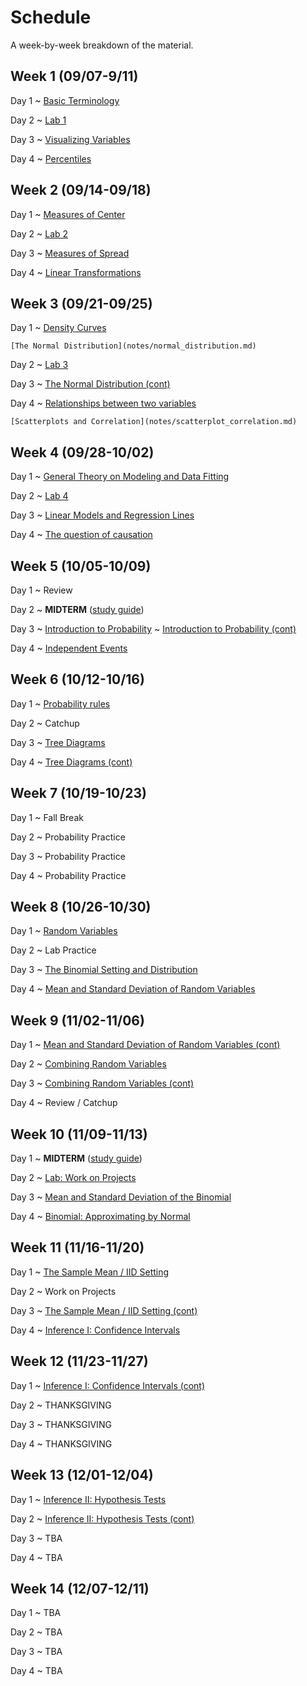 # Schedule

A week-by-week breakdown of the material.

## Week  1 (09/07-9/11)

Day 1
  ~ [Basic Terminology](notes/basic_terminology.md)

Day 2
  ~ [Lab 1](labs/1.md)

Day 3
  ~ [Visualizing Variables](notes/visualizing_distributions.md)

Day 4
  ~ [Percentiles](notes/percentiles.md)

## Week  2 (09/14-09/18)

Day 1
  ~ [Measures of Center](notes/measures_center.md)

Day 2
  ~ [Lab 2](labs/2.md)

Day 3
  ~ [Measures of Spread](notes/measures_spread.md)

Day 4
  ~ [Linear Transformations](notes/linear_transformations.md)

## Week  3 (09/21-09/25)

Day 1
  ~ [Density Curves](notes/density_curves.md)

    [The Normal Distribution](notes/normal_distribution.md)

Day 2
  ~ [Lab 3](labs/3.md)

Day 3
  ~ [The Normal Distribution (cont)](notes/normal_distribution.md)

Day 4
  ~ [Relationships between two variables](notes/relationships.md)

    [Scatterplots and Correlation](notes/scatterplot_correlation.md)

## Week  4 (09/28-10/02)

Day 1
  ~ [General Theory on Modeling and Data Fitting](notes/modeling_general.md)

Day 2
  ~ [Lab 4](labs/4.md)

Day 3
  ~ [Linear Models and Regression Lines](notes/linear_regression.md)

Day 4
  ~ [The question of causation](notes/correlation_causation.md)

## Week  5 (10/05-10/09)

Day 1
  ~ Review

Day 2
  ~ **MIDTERM**  ([study guide](notes/midterm1_study_guide.md))

Day 3
  ~ [Introduction to Probability](notes/probability_intro.md)
  ~ [Introduction to Probability (cont)](notes/probability_intro.md)

Day 4
  ~ [Independent Events](notes/independent_events.md)

## Week  6 (10/12-10/16)

Day 1
  ~ [Probability rules](notes/probability_rules.md)

Day 2
  ~ Catchup

Day 3
  ~ [Tree Diagrams](notes/decision_trees.md)

Day 4
  ~ [Tree Diagrams (cont)](notes/decision_trees.md)

## Week  7 (10/19-10/23)

Day 1
  ~ Fall Break

Day 2
  ~ Probability Practice

Day 3
  ~ Probability Practice

Day 4
  ~ Probability Practice

## Week  8 (10/26-10/30)

Day 1
  ~ [Random Variables](notes/random_variables.md)

Day 2
  ~ Lab Practice

Day 3
  ~ [The Binomial Setting and Distribution](notes/binomial.md)

Day 4
  ~ [Mean and Standard Deviation of Random Variables](notes/rv_mean.md)

## Week  9 (11/02-11/06)

Day 1
  ~ [Mean and Standard Deviation of Random Variables (cont)](notes/rv_mean.md)

Day 2
  ~ [Combining Random Variables](notes/rv_combine.md)

Day 3
  ~ [Combining Random Variables (cont)](notes/rv_combine.md)

Day 4
  ~ Review / Catchup

## Week 10 (11/09-11/13)

Day 1
  ~ **MIDTERM** ([study guide](notes/midterm2_study_guide.md))

Day 2
  ~ [Lab: Work on Projects](labs/projectAnalysisSteps.md)

Day 3
  ~ [Mean and Standard Deviation of the Binomial](notes/binomial_mean.md)

Day 4
  ~ [Binomial: Approximating by Normal](notes/binomial_mean.md)

## Week 11 (11/16-11/20)

Day 1
  ~ [The Sample Mean / IID Setting](notes/iid_setting.md)

Day 2
  ~ Work on Projects

Day 3
  ~ [The Sample Mean / IID Setting (cont)](notes/iid_setting.md)

Day 4
  ~ [Inference I: Confidence Intervals](notes/confidence_intervals.md)


## Week 12 (11/23-11/27)

Day 1
  ~ [Inference I: Confidence Intervals (cont)](notes/confidence_intervals.md)

Day 2
  ~ THANKSGIVING

Day 3
  ~ THANKSGIVING

Day 4
  ~ THANKSGIVING


## Week 13 (12/01-12/04)

Day 1
  ~ [Inference II: Hypothesis Tests](notes/hypothesis_tests.md)

Day 2
  ~ [Inference II: Hypothesis Tests (cont)](notes/hypothesis_tests.md)

Day 3
  ~ TBA

Day 4
  ~ TBA

## Week 14 (12/07-12/11)

Day 1
  ~ TBA

Day 2
  ~ TBA

Day 3
  ~ TBA

Day 4
  ~ TBA

